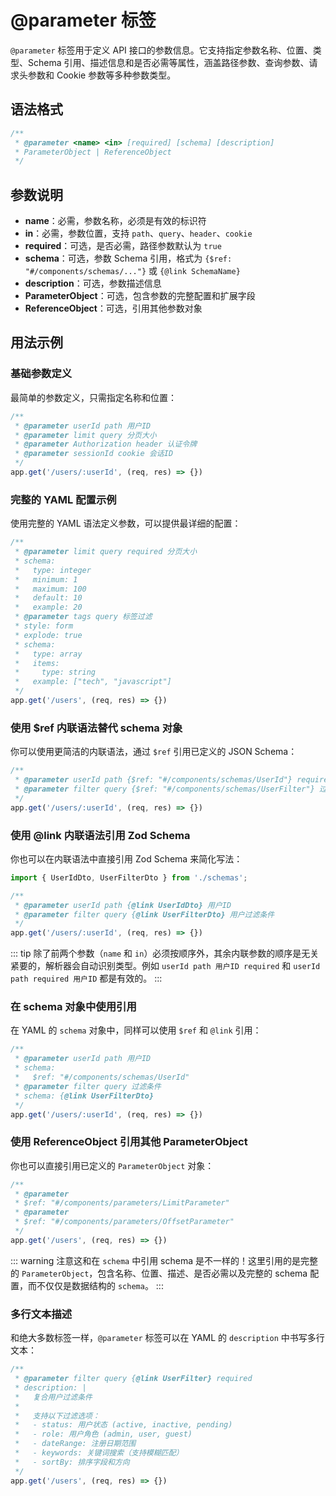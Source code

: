 # @parameter 标签

`@parameter` 标签用于定义 API 接口的参数信息。它支持指定参数名称、位置、类型、Schema 引用、描述信息和是否必需等属性，涵盖路径参数、查询参数、请求头参数和 Cookie 参数等多种参数类型。

## 语法格式

```typescript
/**
 * @parameter <name> <in> [required] [schema] [description]
 * ParameterObject | ReferenceObject
 */
```

## 参数说明

- **name**：必需，参数名称，必须是有效的标识符
- **in**：必需，参数位置，支持 `path`、`query`、`header`、`cookie`
- **required**：可选，是否必需，路径参数默认为 `true`
- **schema**：可选，参数 Schema 引用，格式为 `{$ref: "#/components/schemas/..."}` 或 `{@link SchemaName}`
- **description**：可选，参数描述信息
- **ParameterObject**：可选，包含参数的完整配置和扩展字段
- **ReferenceObject**：可选，引用其他参数对象

## 用法示例

### 基础参数定义

最简单的参数定义，只需指定名称和位置：

```typescript
/**
 * @parameter userId path 用户ID
 * @parameter limit query 分页大小
 * @parameter Authorization header 认证令牌
 * @parameter sessionId cookie 会话ID
 */
app.get('/users/:userId', (req, res) => {})
```

### 完整的 YAML 配置示例

使用完整的 YAML 语法定义参数，可以提供最详细的配置：

```typescript
/**
 * @parameter limit query required 分页大小
 * schema:
 *   type: integer
 *   minimum: 1
 *   maximum: 100
 *   default: 10
 *   example: 20
 * @parameter tags query 标签过滤
 * style: form
 * explode: true
 * schema:
 *   type: array
 *   items:
 *     type: string
 *   example: ["tech", "javascript"]
 */
app.get('/users', (req, res) => {})
```

### 使用 $ref 内联语法替代 schema 对象

你可以使用更简洁的内联语法，通过 `$ref` 引用已定义的 JSON Schema：

```typescript
/**
 * @parameter userId path {$ref: "#/components/schemas/UserId"} required 用户ID
 * @parameter filter query {$ref: "#/components/schemas/UserFilter"} 过滤条件
 */
app.get('/users/:userId', (req, res) => {})
```

### 使用 @link 内联语法引用 Zod Schema

你也可以在内联语法中直接引用 Zod Schema 来简化写法：

```typescript
import { UserIdDto, UserFilterDto } from './schemas';

/**
 * @parameter userId path {@link UserIdDto} 用户ID
 * @parameter filter query {@link UserFilterDto} 用户过滤条件
 */
app.get('/users/:userId', (req, res) => {})
```

::: tip
除了前两个参数（`name` 和 `in`）必须按顺序外，其余内联参数的顺序是无关紧要的，解析器会自动识别类型。例如 `userId path 用户ID required` 和 `userId path required 用户ID` 都是有效的。
:::

### 在 schema 对象中使用引用

在 YAML 的 `schema` 对象中，同样可以使用 `$ref` 和 `@link` 引用：

```typescript
/**
 * @parameter userId path 用户ID
 * schema:
 *   $ref: "#/components/schemas/UserId"
 * @parameter filter query 过滤条件
 * schema: {@link UserFilterDto}
 */
app.get('/users/:userId', (req, res) => {})
```

### 使用 ReferenceObject 引用其他 ParameterObject

你也可以直接引用已定义的 `ParameterObject` 对象：

```typescript
/**
 * @parameter
 * $ref: "#/components/parameters/LimitParameter"
 * @parameter
 * $ref: "#/components/parameters/OffsetParameter"
 */
app.get('/users', (req, res) => {})
```

::: warning
注意这和在 `schema` 中引用 schema 是不一样的！这里引用的是完整的 `ParameterObject`，包含名称、位置、描述、是否必需以及完整的 schema 配置，而不仅仅是数据结构的 `schema`。
:::

### 多行文本描述

和绝大多数标签一样，`@parameter` 标签可以在 YAML 的 `description` 中书写多行文本：

```typescript
/**
 * @parameter filter query {@link UserFilter} required
 * description: |
 *   复合用户过滤条件
 *
 *   支持以下过滤选项：
 *   - status: 用户状态 (active, inactive, pending)
 *   - role: 用户角色 (admin, user, guest)
 *   - dateRange: 注册日期范围
 *   - keywords: 关键词搜索（支持模糊匹配）
 *   - sortBy: 排序字段和方向
 */
app.get('/users', (req, res) => {})
```

